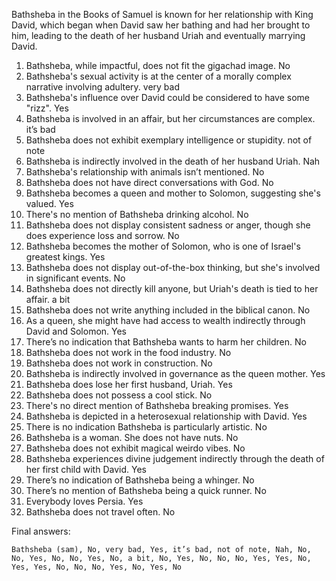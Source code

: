 Bathsheba in the Books of Samuel is known for her relationship with King David, which began when David saw her bathing and had her brought to him, leading to the death of her husband Uriah and eventually marrying David.

1. Bathsheba, while impactful, does not fit the gigachad image. No
2. Bathsheba's sexual activity is at the center of a morally complex narrative involving adultery. very bad
3. Bathsheba's influence over David could be considered to have some "rizz". Yes
4. Bathsheba is involved in an affair, but her circumstances are complex. it’s bad
5. Bathsheba does not exhibit exemplary intelligence or stupidity. not of note
6. Bathsheba is indirectly involved in the death of her husband Uriah. Nah
7. Bathsheba's relationship with animals isn’t mentioned. No
8. Bathsheba does not have direct conversations with God. No
9. Bathsheba becomes a queen and mother to Solomon, suggesting she's valued. Yes
10. There's no mention of Bathsheba drinking alcohol. No
11. Bathsheba does not display consistent sadness or anger, though she does experience loss and sorrow. No
12. Bathsheba becomes the mother of Solomon, who is one of Israel's greatest kings. Yes
13. Bathsheba does not display out-of-the-box thinking, but she's involved in significant events. No
14. Bathsheba does not directly kill anyone, but Uriah's death is tied to her affair. a bit
15. Bathsheba does not write anything included in the biblical canon. No
16. As a queen, she might have had access to wealth indirectly through David and Solomon. Yes
17. There’s no indication that Bathsheba wants to harm her children. No
18. Bathsheba does not work in the food industry. No
19. Bathsheba does not work in construction. No
20. Bathsheba is indirectly involved in governance as the queen mother. Yes
21. Bathsheba does lose her first husband, Uriah. Yes
22. Bathsheba does not possess a cool stick. No
23. There's no direct mention of Bathsheba breaking promises. Yes
24. Bathsheba is depicted in a heterosexual relationship with David. Yes
25. There is no indication Bathsheba is particularly artistic. No
26. Bathsheba is a woman. She does not have nuts. No
27. Bathsheba does not exhibit magical weirdo vibes. No
28. Bathsheba experiences divine judgement indirectly through the death of her first child with David. Yes
29. There’s no indication of Bathsheba being a whinger. No
30. There’s no mention of Bathsheba being a quick runner. No
31. Everybody loves Persia. Yes
32. Bathsheba does not travel often. No

Final answers:

```Bathsheba (sam), No, very bad, Yes, it’s bad, not of note, Nah, No, No, Yes, No, No, Yes, No, a bit, No, Yes, No, No, No, Yes, Yes, No, Yes, Yes, No, No, No, Yes, No, Yes, No```